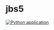 # jbs5



[![Python application](https://github.com/cin-emprel-testingtools/jbs5/actions/workflows/python-app.yml/badge.svg)](https://github.com/cin-emprel-testingtools/jbs5/actions/workflows/python-app.yml)
